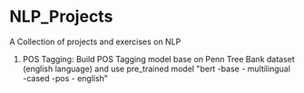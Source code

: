 # NLP_Projects
A Collection of projects and exercises on NLP
1. POS Tagging: Build POS Tagging model base on Penn Tree Bank dataset (english language) and use pre_trained model "bert -base - multilingual -cased -pos - english"
